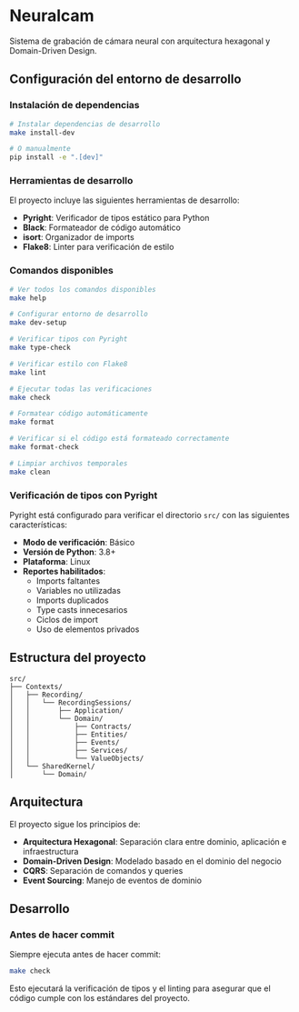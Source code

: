 # Neuralcam

Sistema de grabación de cámara neural con arquitectura hexagonal y Domain-Driven Design.

## Configuración del entorno de desarrollo

### Instalación de dependencias

```bash
# Instalar dependencias de desarrollo
make install-dev

# O manualmente
pip install -e ".[dev]"
```

### Herramientas de desarrollo

El proyecto incluye las siguientes herramientas de desarrollo:

- **Pyright**: Verificador de tipos estático para Python
- **Black**: Formateador de código automático
- **isort**: Organizador de imports
- **Flake8**: Linter para verificación de estilo

### Comandos disponibles

```bash
# Ver todos los comandos disponibles
make help

# Configurar entorno de desarrollo
make dev-setup

# Verificar tipos con Pyright
make type-check

# Verificar estilo con Flake8
make lint

# Ejecutar todas las verificaciones
make check

# Formatear código automáticamente
make format

# Verificar si el código está formateado correctamente
make format-check

# Limpiar archivos temporales
make clean
```

### Verificación de tipos con Pyright

Pyright está configurado para verificar el directorio `src/` con las siguientes características:

- **Modo de verificación**: Básico
- **Versión de Python**: 3.8+
- **Plataforma**: Linux
- **Reportes habilitados**:
  - Imports faltantes
  - Variables no utilizadas
  - Imports duplicados
  - Type casts innecesarios
  - Ciclos de import
  - Uso de elementos privados

## Estructura del proyecto

```
src/
├── Contexts/
│   ├── Recording/
│   │   └── RecordingSessions/
│   │       ├── Application/
│   │       └── Domain/
│   │           ├── Contracts/
│   │           ├── Entities/
│   │           ├── Events/
│   │           ├── Services/
│   │           └── ValueObjects/
│   └── SharedKernel/
│       └── Domain/
```

## Arquitectura

El proyecto sigue los principios de:

- **Arquitectura Hexagonal**: Separación clara entre dominio, aplicación e infraestructura
- **Domain-Driven Design**: Modelado basado en el dominio del negocio
- **CQRS**: Separación de comandos y queries
- **Event Sourcing**: Manejo de eventos de dominio

## Desarrollo

### Antes de hacer commit

Siempre ejecuta antes de hacer commit:

```bash
make check
```

Esto ejecutará la verificación de tipos y el linting para asegurar que el código cumple con los estándares del proyecto. 